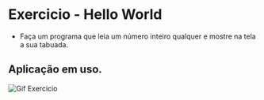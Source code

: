 # Exercicio - Hello World
- Faça um programa que leia um número inteiro qualquer e mostre na tela a sua tabuada.

## Aplicação em uso.

![Gif Exercicio](./img/exercicio.png)